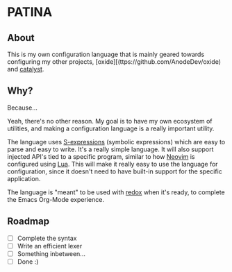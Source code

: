 # PATINA

## About

This is my own configuration language that is mainly geared towards configuring my other projects, [oxide][(ttps://github.com/AnodeDev/oxide) and [catalyst](https://github.com/AnodeDev/catalyst).

## Why?

Because...

Yeah, there's no other reason. My goal is to have my own ecosystem of utilities, and making a configuration language is a really important utility.

The language uses [S-expressions](https://en.wikipedia.org/wiki/S-expression) (symbolic expressions) which are easy to parse and easy to write. It's a really simple language. It will also support injected API's tied to a specific program, similar to how [Neovim](https://github.com/neovim/neovim) is configured using [Lua](https://en.wikipedia.org/wiki/Lua_(programming_language)). This will make it really easy to use the language for configuration, since it doesn't need to have built-in support for the specific application.

The language is "meant" to be used with [redox](https://github.com/AnodeDev/redox) when it's ready, to complete the Emacs Org-Mode experience.

## Roadmap

- [ ] Complete the syntax
- [ ] Write an efficient lexer
- [ ] Something inbetween...
- [ ] Done :)
